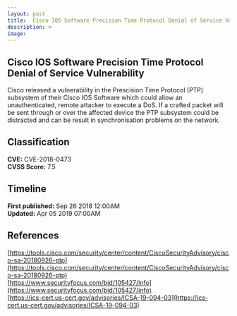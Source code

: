 ```yaml
---
layout: post
title:  Cisco IOS Software Precision Time Protocol Denial of Service Vulnerability
description: >
image: 
---
```


## Cisco IOS Software Precision Time Protocol Denial of Service Vulnerability
Cisco released a vulnerability in the Prescision Time Protocol (PTP) subsystem of their Cisco IOS Software which could allow an unauthenticated, remote attacker to execute a DoS. If a crafted packet will be sent through or over the affected device the PTP subsystem could be distracted and can be result in synchronisation problems on the network.

## Classification
**CVE:** CVE-2018-0473  
**CVSS Score:** 7.5

## Timeline
**First published:** Sep 26 2018 12:00AM  
**Updated:** Apr 05 2019 07:00AM

## References
[https://tools.cisco.com/security/center/content/CiscoSecurityAdvisory/cisco-sa-20180926-ptp](https://tools.cisco.com/security/center/content/CiscoSecurityAdvisory/cisco-sa-20180926-ptp)  
[https://www.securityfocus.com/bid/105427/info](https://www.securityfocus.com/bid/105427/info)  
[https://ics-cert.us-cert.gov/advisories/ICSA-19-094-03](https://ics-cert.us-cert.gov/advisories/ICSA-19-094-03)

